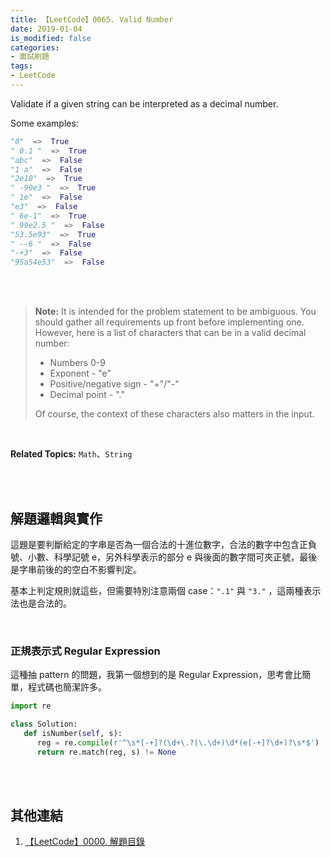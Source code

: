 ```yaml
---
title: 【LeetCode】0065. Valid Number
date: 2019-01-04
is_modified: false
categories:
- 面試刷題
tags:
- LeetCode
--- 
```


Validate if a given string can be interpreted as a decimal number.

<!--more-->
Some examples:  
```python
"0"  =>  True  
" 0.1 "  =>  True  
"abc"  =>  False  
"1 a"  =>  False  
"2e10"  =>  True  
" -90e3 "  =>  True  
" 1e"  =>  False  
"e3"  =>  False  
" 6e-1"  =>  True  
" 99e2.5 "  =>  False  
"53.5e93"  =>  True  
" --6 "  =>  False  
"-+3"  =>  False  
"95a54e53"  =>  False
```

<br><br>

> **Note:**  It is intended for the problem statement to be ambiguous. You should gather all requirements up front before implementing one. However, here is a list of characters that can be in a valid decimal number:
>
> -   Numbers 0-9
> -   Exponent - "e"
> -   Positive/negative sign - "+"/"-"
> -   Decimal point - "."
> 
> Of course, the context of these characters also matters in the input.

<br>

**Related Topics:** `Math`、`String`

<br><br>

## 解題邏輯與實作
這題是要判斷給定的字串是否為一個合法的十進位數字，合法的數字中包含正負號、小數、科學記號 e，另外科學表示的部分 e 與後面的數字間可夾正號，最後是字串前後的的空白不影響判定。

基本上判定規則就這些，但需要特別注意兩個 case：`".1"` 與 `"3."` ，這兩種表示法也是合法的。 

<br>

### 正規表示式 Regular Expression
這種抽 pattern 的問題，我第一個想到的是 Regular Expression，思考會比簡單，程式碼也簡潔許多。

```python
import re

class Solution:
   def isNumber(self, s):
      reg = re.compile(r'^\s*[-+]?(\d+\.?|\.\d+)\d*(e[-+]?\d+)?\s*$')
      return re.match(reg, s) != None
```


<br><br>

## 其他連結
1. [【LeetCode】0000. 解題目錄](/LeetCode-0000-Contents/)